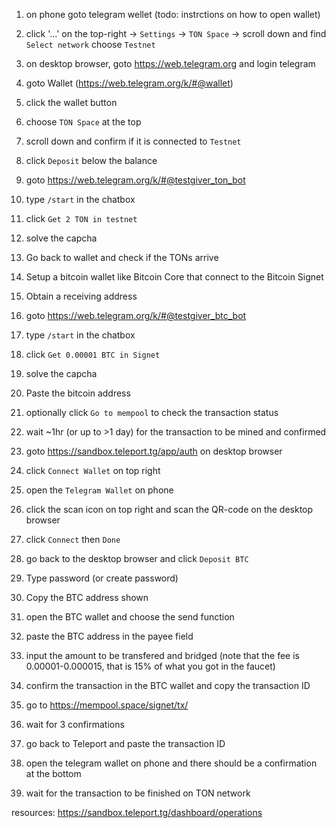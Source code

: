 1. on phone goto telegram wellet (todo: instrctions on how to open wallet)
2. click '...' on the top-right -> `Settings` -> `TON Space` -> scroll down and find `Select network` choose `Testnet`
1. on desktop browser, goto https://web.telegram.org and login telegram
1. goto Wallet (https://web.telegram.org/k/#@wallet)
2. click the wallet button
3. choose `TON Space` at the top
3. scroll down and confirm if it is connected to `Testnet`
3. click `Deposit` below the balance

4. goto https://web.telegram.org/k/#@testgiver_ton_bot
3. type `/start` in the chatbox
3. click `Get 2 TON in testnet`
4. solve the capcha
5. Go back to wallet and check if the TONs arrive

1. Setup a bitcoin wallet like Bitcoin Core that connect to the Bitcoin Signet
2. Obtain a receiving address
1. goto https://web.telegram.org/k/#@testgiver_btc_bot
1. type `/start` in the chatbox
3. click `Get 0.00001 BTC in Signet`
4. solve the capcha
5. Paste the bitcoin address
6. optionally click `Go to mempool` to check the transaction status
6. wait ~1hr (or up to >1 day) for the transaction to be mined and confirmed

1. goto https://sandbox.teleport.tg/app/auth on desktop browser
1. click `Connect Wallet` on top right
1. open the `Telegram Wallet` on phone
2. click the scan icon on top right and scan the QR-code on the desktop browser
3. click `Connect` then `Done`
2. go back to the desktop browser and click `Deposit BTC`
3. Type password (or create password)
4. Copy the BTC address shown
5. open the BTC wallet and choose the send function
6. paste the BTC address in the payee field
7. input the amount to be transfered and bridged (note that the fee is 0.00001-0.000015, that is 15% of what you got in the faucet)
8. confirm the transaction in the BTC wallet and copy the transaction ID
10. go to https://mempool.space/signet/tx/<tx-id>
11. wait for 3 confirmations
12. go back to Teleport and paste the transaction ID
13. open the telegram wallet on phone and there should be a confirmation at the bottom
14. wait for the transaction to be finished on TON network

resources:
https://sandbox.teleport.tg/dashboard/operations